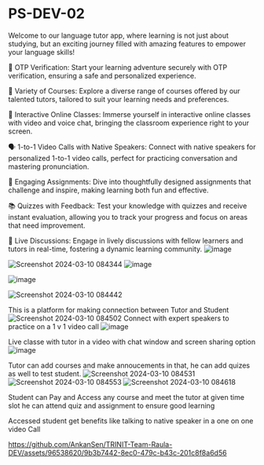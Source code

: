 
# PS-DEV-02
Welcome to our language tutor app, where learning is not just about studying, but an exciting journey filled with amazing features to empower your language skills!

🔐 OTP Verification: Start your learning adventure securely with OTP verification, ensuring a safe and personalized experience.

🌟 Variety of Courses: Explore a diverse range of courses offered by our talented tutors, tailored to suit your learning needs and preferences.

🎥 Interactive Online Classes: Immerse yourself in interactive online classes with video and voice chat, bringing the classroom experience right to your screen.

🗣️ 1-to-1 Video Calls with Native Speakers: Connect with native speakers for personalized 1-to-1 video calls, perfect for practicing conversation and mastering pronunciation.

📝 Engaging Assignments: Dive into thoughtfully designed assignments that challenge and inspire, making learning both fun and effective.

📚 Quizzes with Feedback: Test your knowledge with quizzes and receive instant evaluation, allowing you to track your progress and focus on areas that need improvement.

💬 Live Discussions: Engage in lively discussions with fellow learners and tutors in real-time, fostering a dynamic learning community.
![image](https://github.com/AnkanSen/TRINIT-Team-Raula-DEV/assets/96883697/3fe5b047-b73d-4627-ba11-4af64c1d5d70)

![Screenshot 2024-03-10 084344](https://github.com/AnkanSen/TRINIT-Team-Raula-DEV/assets/96538620/39d020e7-2a2f-4b97-8738-77d12f76c88a)
![image](https://github.com/AnkanSen/TRINIT-Team-Raula-DEV/assets/96883697/9b061028-0139-46c9-a4b4-53a2a9cd93b9)

![image](https://github.com/AnkanSen/TRINIT-Team-Raula-DEV/assets/96883697/055160ca-64c6-4907-99c1-9b1d4e4bb64c)


![Screenshot 2024-03-10 084442](https://github.com/AnkanSen/TRINIT-Team-Raula-DEV/assets/96538620/dea39495-5d17-4ac2-bbd7-d3231f4edf65)

This is a platform for making connection between Tutor and Student
![Screenshot 2024-03-10 084502](https://github.com/AnkanSen/TRINIT-Team-Raula-DEV/assets/96538620/1911ba95-aca1-411e-a0bd-04cc23aa5574)
Connect with expert speakers to practice on a 1 v 1 video call 
![image](https://github.com/AnkanSen/TRINIT-Team-Raula-DEV/assets/96883697/6262180a-290f-4472-b28f-78839c03267b)

Live classe with tutor in a video with chat window and screen sharing option
![image](https://github.com/AnkanSen/TRINIT-Team-Raula-DEV/assets/96883697/26d3f103-319e-4abd-b222-6b123bddd03b)

Tutor can add courses and make annoucements in that, he can add quizes as well to test student.
![Screenshot 2024-03-10 084531](https://github.com/AnkanSen/TRINIT-Team-Raula-DEV/assets/96538620/9aa08e20-46cf-41c6-9119-62ea8314bfca)
![Screenshot 2024-03-10 084553](https://github.com/AnkanSen/TRINIT-Team-Raula-DEV/assets/96538620/5fc38567-9c32-4a05-a637-2e0095106817)
![Screenshot 2024-03-10 084618](https://github.com/AnkanSen/TRINIT-Team-Raula-DEV/assets/96538620/f649022f-e6fe-415f-bbf7-6bcfed28ef73)

Student can Pay and Access any course and meet the tutor at given time slot he can attend quiz and assignment to ensure good learning


Accessed student get benefits like talking to native speaker in a one on one video Call



https://github.com/AnkanSen/TRINIT-Team-Raula-DEV/assets/96538620/9b3b7442-8ec0-479c-b43c-201c8f8a6d56

